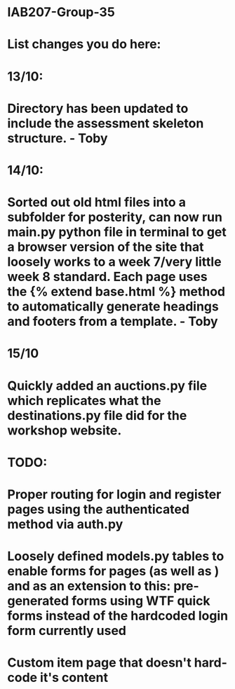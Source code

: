 # IAB207-Group-35
# List changes you do here:

# 13/10:
# Directory has been updated to include the assessment skeleton structure. - Toby

# 14/10:
# Sorted out old html files into a subfolder for posterity, can now run main.py python file in terminal to get a browser version of the site that  loosely works to a week 7/very little week 8 standard. Each page uses the {% extend base.html %} method to automatically generate headings and footers from a template. - Toby

# 15/10
# Quickly added an auctions.py file which replicates what the destinations.py file did for the workshop website.


# TODO: 
# Proper routing for login and register pages using the authenticated method via auth.py
# Loosely defined models.py tables to enable forms for pages (as well as ) and as an extension to this: pre-generated forms using WTF quick forms instead of the hardcoded login form currently used
# Custom item page that doesn't hard-code it's content